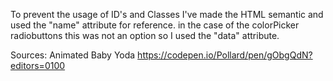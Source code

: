 <!-- Stan -->
<!-- No ID's or Classes -->

To prevent the usage of ID's and Classes I've made the HTML semantic and used the "name" attribute for reference.
in the case of the colorPicker radiobuttons this was not an option so I used the "data" attribute.

Sources:
Animated Baby Yoda
https://codepen.io/Pollard/pen/gObgQdN?editors=0100
